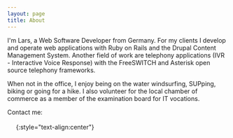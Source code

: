 ```yaml
---
layout: page
title: About
---
```


I'm Lars, a Web Software Developer from Germany. For my clients I develop and operate web applications with Ruby on Rails and the Drupal Content Management System. Another field of work are telephony applications (IVR - Interactive Voice Response) with the FreeSWITCH and Asterisk open source telephony frameworks.

When not in the office, I enjoy being on the water windsurfing, SUPping, biking or going for a hike. I also volunteer for the local chamber of commerce as a member of the examination board for IT vocations.

Contact me:<br><br>
<a href="https://twitter.com/lape"><i data-feather="twitter"></i></a>&nbsp;&nbsp;<a href="mailto:hello@larsp.dev"><i data-feather="mail"></i></a>&nbsp;&nbsp;<a href="https://github.com/lape"><i data-feather="github"></i></a>
{:style="text-align:center"}
